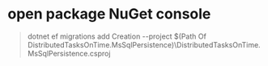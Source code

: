 # open package NuGet console

> dotnet ef migrations add Creation --project $(Path Of DistributedTasksOnTime.MsSqlPersistence)\DistributedTasksOnTime.MsSqlPersistence.csproj
